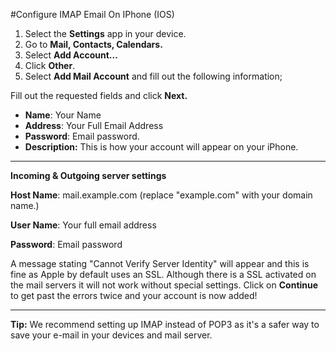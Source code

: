 #Configure IMAP Email On IPhone (IOS)

1. Select the **Settings** app in your device.
1. Go to **Mail, Contacts, Calendars.**
1. Select **Add Account...**
1. Click **Other**.
1. Select **Add Mail Account** and fill out the following information;  

Fill out the requested fields and click **Next.**

-  **Name**: Your Name
- **Address**: Your Full Email Address 
- **Password**: Email password.
- **Description:**   This is how your account will appear on your iPhone.

----------

**Incoming & Outgoing server settings**

**Host Name**: mail.example.com  (replace "example.com" with your domain name.)

**User Name**: Your full email address

**Password**: Email password

A message stating "Cannot Verify Server Identity" will appear and this is fine as Apple by default uses an SSL. Although there is a SSL activated on the mail servers it will not work without special settings. Click on **Continue** to get past the errors twice and your account is now added!

----------
**Tip:** We recommend setting up IMAP instead of POP3 as it's a safer way to save your e-mail in your devices and mail server.